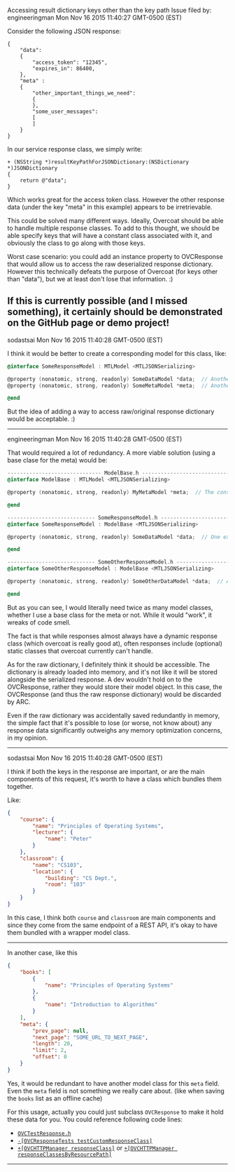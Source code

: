 Accessing result dictionary keys other than the key path
Issue filed by: engineeringman
Mon Nov 16 2015 11:40:27 GMT-0500 (EST)

Consider the following JSON response:
```
{
    "data":
    {
        "access_token": "12345",
        "expires_in": 86400,
    },
    "meta" :
    {
        "other_important_things_we_need":
        {
        },
        "some_user_messages":
        [
        ]
    }
}
```

In our service response class, we simply write:
```
+ (NSString *)resultKeyPathForJSONDictionary:(NSDictionary *)JSONDictionary
{
    return @"data";
}
```

Which works great for the access token class.  However the other response data (under the key "meta" in this example) appears to be irretrievable.

This could be solved many different ways.  Ideally, Overcoat should be able to handle multiple response classes.  To add to this thought, we should be able specify keys that will have a constant class associated with it, and obviously the class to go along with those keys.

Worst case scenario: you could add an instance property to OVCResponse that would allow us to access the raw deserialized response dictionary.  However this technically defeats the purpose of Overcoat (for keys other than "data"), but we at least don't lose that information.  :)

If this is currently possible (and I missed something), it certainly should be demonstrated on the GitHub page or demo project!
-------------------------------------------------------------------------------
sodastsai
Mon Nov 16 2015 11:40:28 GMT-0500 (EST)

I think it would be better to create a corresponding model for this class, like:
```objective-c
@interface SomeResponseModel : MTLModel <MTLJSONSerializing>

@property (nonatomic, strong, readonly) SomeDataModel *data;  // Another MTLModel subclass
@property (nonatomic, strong, readonly) SomeMetaModel *meta;  // Another MTLModel subclass

@end
```

But the idea of adding a way to access raw/original response dictionary would be acceptable. :)

-------------------------------------------------------------------------------
engineeringman
Mon Nov 16 2015 11:40:28 GMT-0500 (EST)

That would required a lot of redundancy.  A more viable solution (using a base clase for the meta) would be:

```objectivec
------------------------------ ModelBase.h -------------------------------------
@interface ModelBase : MTLModel <MTLJSONSerializing>

@property (nonatomic, strong, readonly) MyMetaModel *meta;  // The constant model class

@end

---------------------------- SomeResponseModel.h -----------------------------------
@interface SomeResponseModel : ModelBase <MTLJSONSerializing>

@property (nonatomic, strong, readonly) SomeDataModel *data;  // One example of a data object

@end

---------------------------- SomeOtherResponseModel.h -----------------------------------
@interface SomeOtherResponseModel : ModelBase <MTLJSONSerializing>

@property (nonatomic, strong, readonly) SomeOtherDataModel *data;  // Another example of a data object

@end
```

But as you can see, I would literally need twice as many model classes, whether I use a base class for the meta or not.  While it would "work", it wreaks of code smell.

The fact is that while responses almost always have a dynamic response class (which overcoat is really good at), often responses include (optional) static classes that overcoat currently can't handle.

As for the raw dictionary, I definitely think it should be accessible.  The dictionary is already loaded into memory, and it's not like it will be stored alongside the serialized response.  A dev wouldn't hold on to the OVCResponse, rather they would store their model object.  In this case, the OVCResponse (and thus the raw response dictionary) would be discarded by ARC.

Even if the raw dictionary was accidentally saved redundantly in memory, the simple fact that it's possible to lose (or worse, not know about) any response data significantly outweighs any memory optimization concerns, in my opinion.

-------------------------------------------------------------------------------
sodastsai
Mon Nov 16 2015 11:40:28 GMT-0500 (EST)

I think if both the keys in the response are important, or are the main components of this request, it's worth to have a class which bundles them together.

Like:
```json
{
    "course": {
        "name": "Principles of Operating Systems",
        "lecturer": {
            "name": "Peter"
        }
    },
    "classroom": {
        "name": "CS103",
        "location": {
            "building": "CS Dept.",
            "room": "103"
        }
    }
}
```
In this case, I think both `course` and `classroom` are main components and since they come from the same endpoint of a REST API, it's okay to have them bundled with a wrapper model class.

---

In another case, like this
```json
{
    "books": [
        {
            "name": "Principles of Operating Systems"
        },
        {
            "name": "Introduction to Algorithms"
        }
    ],
    "meta": {
        "prev_page": null,
        "next_page": "SOME_URL_TO_NEXT_PAGE",
        "length": 20,
        "limit": 2,
        "offset": 0
    }
}
```
Yes, it would be redundant to have another model class for this `meta` field. Even the `meta` field is not something we really care about. (like when saving the `books` list as an offline cache)

For this usage, actually you could just subclass `OVCResponse` to make it hold these data for you.
You could reference following code lines:
* [`OVCTestResponse.h`](https://github.com/Overcoat/Overcoat/blob/master/tests/OVCTestResponse.h)
* [`-[OVCResponseTests testCustomResponseClass]`](https://github.com/Overcoat/Overcoat/blob/master/tests/OVCResponseTests.m#L116)
* [`+[OVCHTTPManager responseClass]`](https://github.com/Overcoat/Overcoat/blob/master/sources/Core/OVCHTTPManager.h#L40) or [`+[OVCHTTPManager responseClassesByResourcePath]`](https://github.com/Overcoat/Overcoat/blob/master/sources/Core/OVCHTTPManager.h#L82)

-------------------------------------------------------------------------------
